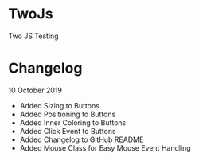 # TwoJs
 Two JS Testing



# Changelog

10 October 2019
 + Added Sizing to Buttons
 + Added Positioning to Buttons
 + Added Inner Coloring to Buttons
 + Added Click Event to Buttons
 + Added Changelog to GitHub README
 + Added Mouse Class for Easy Mouse Event Handling
